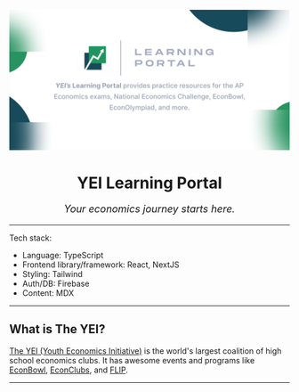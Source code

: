 ![Banner](banner.png)

<h1 style="text-align: center">YEI Learning Portal</h1>
<p style="text-align: center; font-size: 18px; font-style: italic;">Your economics journey starts here.</p>

---

Tech stack:

- Language: TypeScript
- Frontend library/framework: React, NextJS
- Styling: Tailwind
- Auth/DB: Firebase
- Content: MDX

---

## What is The YEI?

[The YEI (Youth Economics Initiative)](https://www.theyei.org/) is the world's largest coalition of high school economics clubs. It has awesome events and programs like [EconBowl](https://www.theyei.org/events/econbowl), [EconClubs](https://www.theyei.org/clubs), and [FLIP](https://www.theyei.org/flip).

---
